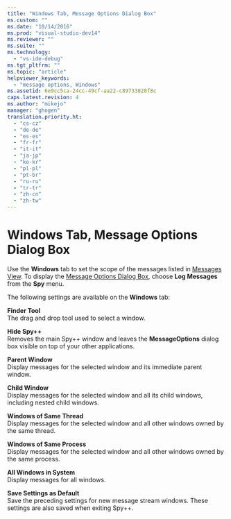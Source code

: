 ```yaml
---
title: "Windows Tab, Message Options Dialog Box"
ms.custom: ""
ms.date: "10/14/2016"
ms.prod: "visual-studio-dev14"
ms.reviewer: ""
ms.suite: ""
ms.technology: 
  - "vs-ide-debug"
ms.tgt_pltfrm: ""
ms.topic: "article"
helpviewer_keywords: 
  - "message options, Windows"
ms.assetid: 6e9cc5ca-24cc-49cf-aa22-c89733828f8c
caps.latest.revision: 4
ms.author: "mikejo"
manager: "ghogen"
translation.priority.ht: 
  - "cs-cz"
  - "de-de"
  - "es-es"
  - "fr-fr"
  - "it-it"
  - "ja-jp"
  - "ko-kr"
  - "pl-pl"
  - "pt-br"
  - "ru-ru"
  - "tr-tr"
  - "zh-cn"
  - "zh-tw"
---
```

# Windows Tab, Message Options Dialog Box
Use the **Windows** tab to set the scope of the messages listed in [Messages View](../debugger/messages-view.md). To display the [Message Options Dialog Box](../debugger/message-options-dialog-box.md), choose **Log Messages** from the **Spy** menu.  
  
 The following settings are available on the **Windows** tab:  
  
 **Finder Tool**  
 The drag and drop tool used to select a window.  
  
 **Hide Spy++**  
 Removes the main Spy++ window and leaves the **MessageOptions** dialog box visible on top of your other applications.  
  
 **Parent Window**  
 Display messages for the selected window and its immediate parent window.  
  
 **Child Window**  
 Display messages for the selected window and all its child windows, including nested child windows.  
  
 **Windows of Same Thread**  
 Display messages for the selected window and all other windows owned by the same thread.  
  
 **Windows of Same Process**  
 Display messages for the selected window and all other windows owned by the same process.  
  
 **All Windows in System**  
 Display messages for all windows.  
  
 **Save Settings as Default**  
 Save the preceding settings for new message stream windows. These settings are also saved when exiting Spy++.